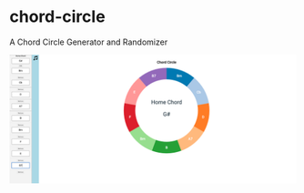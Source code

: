 # chord-circle
A Chord Circle Generator and Randomizer

![Chord Circle Screenshot](./images/screenshots/pre-release.png)